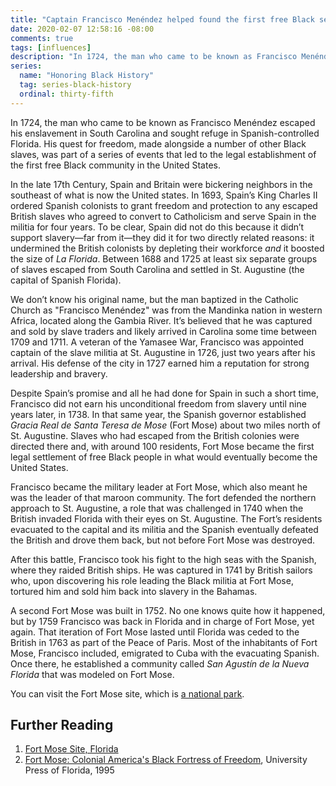 ```yaml
---
title: "Captain Francisco Menéndez helped found the first free Black settlement in the U.S."
date: 2020-02-07 12:58:16 -08:00
comments: true
tags: [influences]
description: "In 1724, the man who came to be known as Francisco Menéndez escaped his enslavement in South Carolina and sought refuge in Spanish-controlled Florida."
series:
  name: "Honoring Black History"
  tag: series-black-history
  ordinal: thirty-fifth
---
```


In 1724, the man who came to be known as Francisco Menéndez escaped his enslavement in South Carolina and sought refuge in Spanish-controlled Florida. His quest for freedom, made alongside a number of other Black slaves, was part of a series of events that led to the legal establishment of the first free Black community in the United States.

<!-- more -->

In the late 17th Century, Spain and Britain were bickering neighbors in the southeast of what is now the United states. In 1693, Spain’s King Charles II ordered Spanish colonists to grant freedom and protection to any escaped British slaves who agreed to convert to Catholicism and serve Spain in the militia for four years. To be clear, Spain did not do this because it didn’t support slavery—far from it—they did it for two directly related reasons: it undermined the British colonists by depleting their workforce *and* it boosted the size of <i>La Florida</i>. Between 1688 and 1725 at least six separate groups of slaves escaped from South Carolina and settled in St. Augustine (the capital of Spanish Florida).

We don’t know his original name, but the man baptized in the Catholic Church as "Francisco Menéndez" was from the Mandinka nation in western Africa, located along the Gambia River. It’s believed that he was captured and sold by slave traders and likely arrived in Carolina some time between 1709 and 1711. A veteran of the Yamasee War, Francisco was appointed captain of the slave militia at St. Augustine in 1726, just two years after his arrival. His defense of the city in 1727 earned him a reputation for strong leadership and bravery.

Despite Spain’s promise and all he had done for Spain in such a short time, Francisco did not earn his unconditional freedom from slavery until nine years later, in 1738. In that same year, the Spanish governor established <i>Gracia Real de Santa Teresa de Mose</i> (Fort Mose) about two miles north of St. Augustine. Slaves who had escaped from the British colonies were directed there and, with around 100 residents, Fort Mose became the first legal settlement of free Black people in what would eventually become the United States.

Francisco became the military leader at Fort Mose, which also meant he was the leader of that maroon community. The fort defended the northern approach to St. Augustine, a role that was challenged in 1740 when the British invaded Florida with their eyes on St. Augustine. The Fort’s residents evacuated to the capital and its militia and the Spanish eventually defeated the British and drove them back, but not before Fort Mose was destroyed.

After this battle, Francisco took his fight to the high seas with the Spanish, where they raided British ships. He was captured in 1741 by British sailors who, upon discovering his role leading the Black militia at Fort Mose, tortured him and sold him back into slavery in the Bahamas.

A second Fort Mose was built in 1752. No one knows quite how it happened, but by 1759 Francisco was back in Florida and in charge of Fort Mose, yet again. That iteration of Fort Mose lasted until Florida was ceded to the British in 1763 as part of the Peace of Paris. Most of the inhabitants of Fort Mose, Francisco included, emigrated to Cuba with the evacuating Spanish. Once there, he established a community called <i>San Agustín de la Nueva Florida</i> that was modeled on Fort Mose.

You can visit the Fort Mose site, which is [a national park](https://www.nps.gov/nr/travel/American_Latino_Heritage/Fort_Mose.html).

## Further Reading

1. [Fort Mose Site, Florida](https://www.nps.gov/nr/travel/American_Latino_Heritage/Fort_Mose.html)
2. [Fort Mose: Colonial America's Black Fortress of Freedom](https://books.google.com/books?id=i1oAPwAACAAJ), University Press of Florida, 1995
